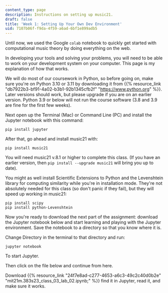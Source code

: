 ```yaml
---
content_type: page
description: Instructions on setting up music21.
draft: false
title: 'Week 1: Setting Up Your Own Dev Environment'
uid: 7107b06f-f9da-4f59-a6ad-6bf1e899adb5
---
```

Until now, we used the Google `colab` notebook to quickly get started with computational music theory by doing everything on the web.

In developing your tools and solving your problems, you will need to be able to work on your development system on your computer. This page is my explanation of how that works.

We will do most of our coursework in Python, so before going on, make sure you're on Python 3.10 or 3.11 by downloading it from {{% resource_link "db7922b3-bf91-4a02-b3b1-92b1345cfb2f" "https://www.python.org" %}}. Later versions should work, but please upgrade if you are on an earlier version. Python 3.9 or below will not run the course software (3.8 and 3.9 are fine for the first few weeks).

Next open up the Terminal (Mac) or Command Line (PC) and install the Jupyter notebook with this command:

`pip install jupyter`

After that, go ahead and install music21 with:

`pip install music21`

You will need music21 v.8.1 or higher to complete this class. (If you have an earlier version, then `pip install --upgrade music21` will bring you up to date).

You might as well install Scientific Extensions to Python and the Levenshtein library for computing similarity while you're in installation mode. They're not absolutely needed for this class (so don't panic if they fail), but they will speed up working in music21:

`pip install scipy`  
`pip install python-Levenshtein`

Now you're ready to download the next part of the assignment: download the Jupyter notebook below and start learning and playing with the Jupyter environment. Save the notebook to a directory so that you know where it is. 

Change Directory in the terminal to that directory and run:

`jupyter notebook`

To start Jupyter. 

Then click on the file below and continue from here.

Download {{% resource_link "24f7e8ad-c277-4653-a6c3-49c2c40d0b2e" "mit21m.383s23\_class\_03\_lab\_02.ipynb;" %}} find it in Jupyter, read it, and make sure it works.